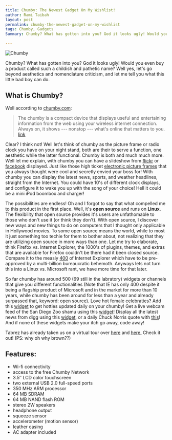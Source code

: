 ```yaml
---
title: Chumby: The Newest Gadget On My Wishlist!
author: Rami Taibah
layout: post
permalink: chumby-the-newest-gadget-on-my-wishlist
tags: Chumby, Gadgets
Summary: Chumby? What has gotten into you? God it looks ugly! Would you even buy a product called such a childish and pathetic name? Well yes, let's go beyond aesthetics and nomenclature criticism, and let me tell you what this little bad boy can do.

---
```


![Chumby]({filename}/images/chumby.jpg)

Chumby? What has gotten into you? God it looks ugly! Would you even buy a product called such a childish and pathetic name? Well yes, let's go beyond aesthetics and nomenclature criticism, and let me tell you what this little bad boy can do.

## What is Chumby?

Well according to [chumby.com](http://www.chumby.com "chumby.com"):

> The chumby is a compact device that displays useful and entertaining information from the web using your wireless internet connection. Always on, it shows --- nonstop --- what's online that matters to you. [link](http://docs.google.com/File?id=ddfbqn27_8gntxfsfh)

Clear? I think not! Well let's think of chumby as the picture frame or radio clock you have on your night stand, both are their to serve a function, one aesthetic while the latter functional. Chumby is both and much much more. Well let me explain, with chumby you can have a slideshow from [flickr](http://www.flickr.com) or [facebook](http://www.facebook.com) displayed. Just like those high ticket [electronic picture frames](http://www.nextag.com/Spectrum-Digita-MemoryVue-MV800-508584171/prices-html?nxtg=a47e0a24051a-0F95EF9F15560DE1 "electronic picture frames") that you always thought were cool and secretly envied your boss for! With chumby you can display the latest news, sports, and weather headlines, straight from the Internet. You could have 10's of different clock displays, and configure it to wake you up with the song of your choice! Hell it could be a mini iPod boombox and charger!


The possibilities are endless! Oh and I forgot to say that what compelled me to this product in the first place. Well, it's **open source** and runs on **Linux**. The flexibility that open source provides it's users are unfathomable to those who don't use it (or think they don't). With open source, I discover new ways and new things to do on computers that I thought only applicable in Hollywood movies. To some open source means the world, while to most it just something too techie for them to bother about, not realizing that they are utilizing open source in more ways than one. Let me try to elaborate, think Firefox vs. Internet Explorer, the 1000's of plugins, themes, and extras that are available for Firefox couldn't be there had it been closed source. Compare it to the measly [400](http://www.windowsmarketplace.com/results.aspx?text=internet+explorer+plugins&tabid=1&path=c1%23%23-1%23%23-1%7e%7eq696e7465726e6574206578706c6f72657220706c7567696e73%7e%7enc3500%23%235%23%23bm&bcatid=3500 "400") of Internet Explorer which have to be pre-approved by a multi-billion bureaucratic behemoth. Anyways lets not turn this into a Linux vs. Microsoft rant, we have more time for that later. 

So far chumby has around 500 (69 still in the labratory) widgets or channels that give you different functionalities (Note that IE has only 400 despite it being a flagship product of Microsoft and in the market for more than 10 years, while chumby has been around for less than a year and already surpassed that, keyword: open source). Love hot female celebraties? Add this [widget](http://www.chumby.com/guide/AB5BD1F6-8725-11DC-ADDE-0030488E34F8/widget) to get hotties updated daily on your chumby! Get a live webcam feed of the San Diego Zoo shamu using this [widget](http://www.chumby.com/guide/1544E1D6-7BC5-11DD-B01D-001E681DF646/widget)! Display all the latest news from digg using this [widget](http://www.chumby.com/guide/EFAC1652-2F35-11DB-8753-001372292121/widget), or a daily Chuck Norris quote with [this](http://www.chumby.com/guide/A7228412-6BCE-11DC-9FAD-0030488CBE0D/widget)! And if none of these widgets make your itch go away, code away!

Tabrez has already taken us on a virtual tour over [here](http://beans.seartipy.com/2007/11/30/unboxing-chumby-and-my-first-impressions/ "here") and [here.](http://beans.seartipy.com/2007/12/02/five-interesting-ways-of-using-a-chumby-that-might-make-you-buy-it/ "here.") Check it out! (PS: why oh why brown??)

Features:
--------

- Wi-fi connectivity 
- access to the free Chumby Network 
- 3.5″ LCD color touchscreen 
- two external USB 2.0 full-speed ports 
- 350 MHz ARM processor 
- 64 MB SDRAM 
- 64 MB NAND flash ROM 
- stereo 2W speakers 
- headphone output 
- squeeze sensor 
- accelerometer (motion sensor) 
- leather casing 
- AC adapter included
